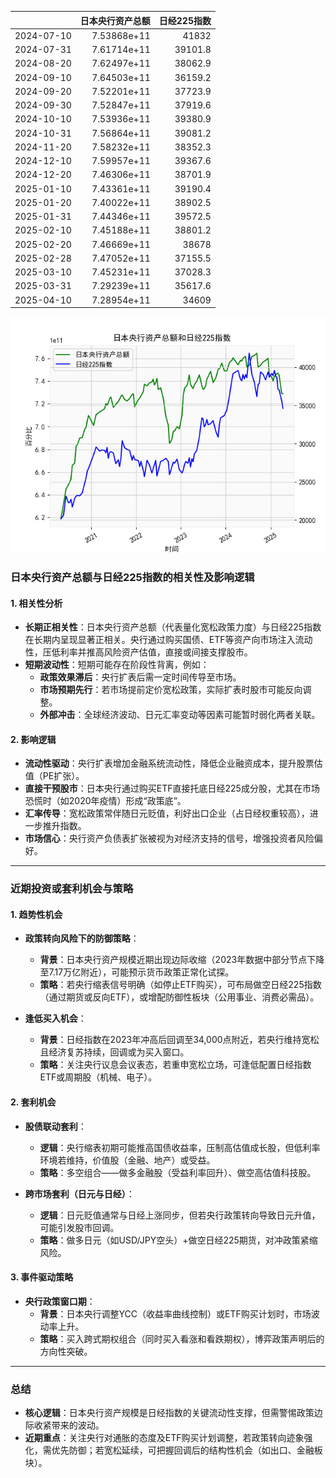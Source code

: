 |            |   日本央行资产总额 |   日经225指数 |
|:-----------|-------------------:|--------------:|
| 2024-07-10 |        7.53868e+11 |       41832   |
| 2024-07-31 |        7.61714e+11 |       39101.8 |
| 2024-08-20 |        7.62497e+11 |       38062.9 |
| 2024-09-10 |        7.64503e+11 |       36159.2 |
| 2024-09-20 |        7.52201e+11 |       37723.9 |
| 2024-09-30 |        7.52847e+11 |       37919.6 |
| 2024-10-10 |        7.53936e+11 |       39380.9 |
| 2024-10-31 |        7.56864e+11 |       39081.2 |
| 2024-11-20 |        7.58232e+11 |       38352.3 |
| 2024-12-10 |        7.59957e+11 |       39367.6 |
| 2024-12-20 |        7.46306e+11 |       38701.9 |
| 2025-01-10 |        7.43361e+11 |       39190.4 |
| 2025-01-20 |        7.40022e+11 |       38902.5 |
| 2025-01-31 |        7.44346e+11 |       39572.5 |
| 2025-02-10 |        7.45188e+11 |       38801.2 |
| 2025-02-20 |        7.46669e+11 |       38678   |
| 2025-02-28 |        7.47052e+11 |       37155.5 |
| 2025-03-10 |        7.45231e+11 |       37028.3 |
| 2025-03-31 |        7.29239e+11 |       35617.6 |
| 2025-04-10 |        7.28954e+11 |       34609   |

![图](japan_N225.png)



### 日本央行资产总额与日经225指数的相关性及影响逻辑

#### 1. **相关性分析**
- **长期正相关性**：日本央行资产总额（代表量化宽松政策力度）与日经225指数在长期内呈现显著正相关。央行通过购买国债、ETF等资产向市场注入流动性，压低利率并推高风险资产估值，直接或间接支撑股市。
- **短期波动性**：短期可能存在阶段性背离，例如：
  - **政策效果滞后**：央行扩表后需一定时间传导至市场。
  - **市场预期先行**：若市场提前定价宽松政策，实际扩表时股市可能反向调整。
  - **外部冲击**：全球经济波动、日元汇率变动等因素可能暂时弱化两者关联。

#### 2. **影响逻辑**
- **流动性驱动**：央行扩表增加金融系统流动性，降低企业融资成本，提升股票估值（PE扩张）。
- **直接干预股市**：日本央行通过购买ETF直接托底日经225成分股，尤其在市场恐慌时（如2020年疫情）形成“政策底”。
- **汇率传导**：宽松政策常伴随日元贬值，利好出口企业（占日经权重较高），进一步推升指数。
- **市场信心**：央行资产负债表扩张被视为对经济支持的信号，增强投资者风险偏好。

---

### 近期投资或套利机会与策略

#### 1. **趋势性机会**
- **政策转向风险下的防御策略**：
  - **背景**：日本央行资产规模近期出现边际收缩（2023年数据中部分节点下降至7.17万亿附近），可能预示货币政策正常化试探。
  - **策略**：若央行缩表信号明确（如停止ETF购买），可布局做空日经225指数（通过期货或反向ETF），或增配防御性板块（公用事业、消费必需品）。
  
- **逢低买入机会**：
  - **背景**：日经指数在2023年冲高后回调至34,000点附近，若央行维持宽松且经济复苏持续，回调或为买入窗口。
  - **策略**：关注央行议息会议表态，若重申宽松立场，可逢低配置日经指数ETF或周期股（机械、电子）。

#### 2. **套利机会**
- **股债联动套利**：
  - **逻辑**：央行缩表初期可能推高国债收益率，压制高估值成长股，但低利率环境若维持，价值股（金融、地产）或受益。
  - **策略**：多空组合——做多金融股（受益利率回升）、做空高估值科技股。

- **跨市场套利（日元与日经）**：
  - **逻辑**：日元贬值通常与日经上涨同步，但若央行政策转向导致日元升值，可能引发股市回调。
  - **策略**：做多日元（如USD/JPY空头）+做空日经225期货，对冲政策紧缩风险。

#### 3. **事件驱动策略**
- **央行政策窗口期**：
  - **背景**：日本央行调整YCC（收益率曲线控制）或ETF购买计划时，市场波动率上升。
  - **策略**：买入跨式期权组合（同时买入看涨和看跌期权），博弈政策声明后的方向性突破。

---

### 总结
- **核心逻辑**：日本央行资产规模是日经指数的关键流动性支撑，但需警惕政策边际收紧带来的波动。
- **近期重点**：关注央行对通胀的态度及ETF购买计划调整，若政策转向迹象强化，需优先防御；若宽松延续，可把握回调后的结构性机会（如出口、金融板块）。